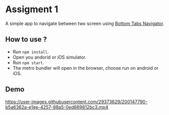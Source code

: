 # Assigment 1

A simple app to navigate between two screen using [Bottom Tabs Navigator](https://reactnavigation.org/docs/bottom-tab-navigator).

## How to use ?

- Run `npm install`.
- Open you andorid or iOS simulator.
- Run `npm start`.
- The metro bundler will open in the browser, choose run on android or iOS.

## Demo

https://user-images.githubusercontent.com/29373629/200147790-b5a6362a-e1ee-4257-88a5-0ed869812bc3.mp4

